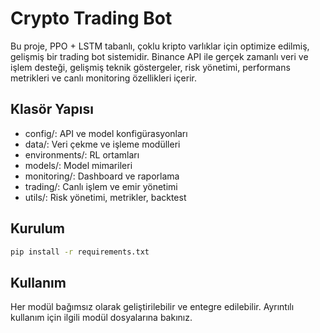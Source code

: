 # Crypto Trading Bot

Bu proje, PPO + LSTM tabanlı, çoklu kripto varlıklar için optimize edilmiş, gelişmiş bir trading bot sistemidir. Binance API ile gerçek zamanlı veri ve işlem desteği, gelişmiş teknik göstergeler, risk yönetimi, performans metrikleri ve canlı monitoring özellikleri içerir.

## Klasör Yapısı

- config/: API ve model konfigürasyonları
- data/: Veri çekme ve işleme modülleri
- environments/: RL ortamları
- models/: Model mimarileri
- monitoring/: Dashboard ve raporlama
- trading/: Canlı işlem ve emir yönetimi
- utils/: Risk yönetimi, metrikler, backtest

## Kurulum

```bash
pip install -r requirements.txt
```

## Kullanım

Her modül bağımsız olarak geliştirilebilir ve entegre edilebilir. Ayrıntılı kullanım için ilgili modül dosyalarına bakınız. 